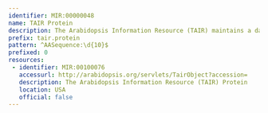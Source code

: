 ```yaml
---
identifier: MIR:00000048
name: TAIR Protein
description: The Arabidopsis Information Resource (TAIR) maintains a database of genetic and molecular biology data for the model higher plant Arabidopsis thaliana. This provides protein information for a given gene model and provides links to other sources such as UniProtKB and GenPept
prefix: tair.protein
pattern: ^AASequence:\d{10}$
prefixed: 0
resources:
 - identifier: MIR:00100076
   accessurl: http://arabidopsis.org/servlets/TairObject?accession=
   description: The Arabidopsis Information Resource (TAIR) Protein
   location: USA
   official: false
---
```


